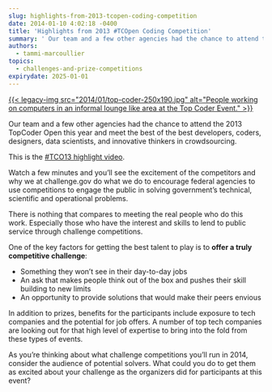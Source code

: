 ```yaml
---
slug: highlights-from-2013-tcopen-coding-competition
date: 2014-01-10 4:02:18 -0400
title: 'Highlights from 2013 #TCOpen Coding Competition'
summary: ' Our team and a few other agencies had the chance to attend the 2013 TopCoder Open this year and meet the best of the best developers, coders, designers, data scientists, and innovative thinkers in crowdsourcing. This'
authors:
  - tammi-marcoullier
topics:
  - challenges-and-prize-competitions
expirydate: 2025-01-01
---
```


[{{< legacy-img src="2014/01/top-coder-250x190.jpg" alt="People working on computers in an informal lounge like area at the Top Coder Event." >}}](https://s3.amazonaws.com/digitalgov/_legacy-img/2014/01/top-coder.jpg)

Our team and a few other agencies had the chance to attend the 2013 TopCoder Open this year and meet the best of the best developers, coders, designers, data scientists, and innovative thinkers in crowdsourcing.

This is the <a title="topcoder open highlight video" href="https://www.youtube.com/watch?v=Q_YmQGMuovs" target="_blank">#TCO13 highlight video</a>.

Watch a few minutes and you’ll see the excitement of the competitors and why we at challenge.gov do what we do to encourage federal agencies to use competitions to engage the public in solving government’s technical, scientific and operational problems.

There is nothing that compares to meeting the real people who do this work. Especially those who have the interest and skills to lend to public service through challenge competitions.

One of the key factors for getting the best talent to play is to **offer a truly competitive challenge**:

  * Something they won’t see in their day-to-day jobs
  * An ask that makes people think out of the box and pushes their skill building to new limits
  * An opportunity to provide solutions that would make their peers envious

In addition to prizes, benefits for the participants include exposure to tech companies and the potential for job offers. A number of top tech companies are looking out for that high level of expertise to bring into the fold from these types of events.

As you’re thinking about what challenge competitions you’ll run in 2014, consider the audience of potential solvers. What could you do to get them as excited about your challenge as the organizers did for participants at this event?